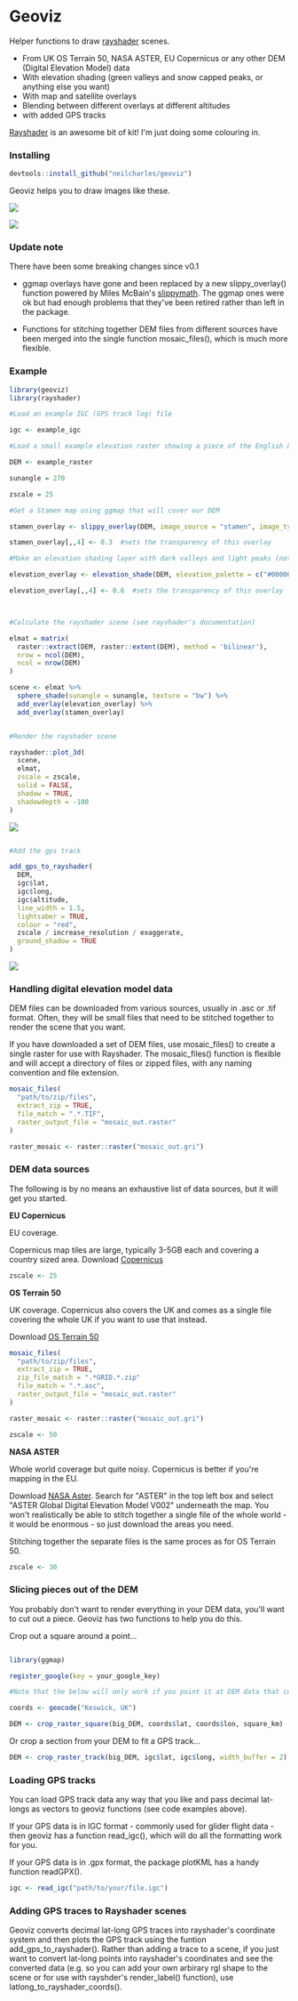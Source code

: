 
# Geoviz

Helper functions to draw [rayshader](https://github.com/tylermorganwall/rayshader) scenes.
- From UK OS Terrain 50, NASA ASTER, EU Copernicus or any other DEM (Digital Elevation Model) data
- With elevation shading (green valleys and snow capped peaks, or anything else you want)
- With map and satellite overlays
- Blending between different overlays at different altitudes
- with added  GPS tracks

[Rayshader](https://github.com/tylermorganwall/rayshader) is an awesome bit of kit! I'm just doing some colouring in.

### Installing

```R
devtools::install_github("neilcharles/geoviz")
```

Geoviz helps you to draw images like these.

![](man/figures/bw_example.jpg)

![](man/figures/stamen_example.jpg)

### Update note

There have been some breaking changes since v0.1

- ggmap overlays have gone and been replaced by a new slippy_overlay() function powered by Miles McBain's [slippymath](https://github.com/MilesMcBain/slippymath). The ggmap ones were ok but had enough problems that they've been retired rather than left in the package.

- Functions for stitching together DEM files from different sources have been merged into the single function mosaic_files(), which is much more flexible.

### Example

```R
library(geoviz)
library(rayshader)

#Load an example IGC (GPS track log) file

igc <- example_igc

#Load a small example elevation raster showing a piece of the English Lake district

DEM <- example_raster

sunangle = 270

zscale = 25

#Get a Stamen map using ggmap that will cover our DEM

stamen_overlay <- slippy_overlay(DEM, image_source = "stamen", image_type = "watercolor")

stamen_overlay[,,4] <- 0.3  #sets the transparency of this overlay

#Make an elevation shading layer with dark valleys and light peaks (not essential but I like it!)

elevation_overlay <- elevation_shade(DEM, elevation_palette = c("#000000", "#FFFFFF"))

elevation_overlay[,,4] <- 0.6  #sets the transparency of this overlay



#Calculate the rayshader scene (see rayshader's documentation)

elmat = matrix(
  raster::extract(DEM, raster::extent(DEM), method = 'bilinear'),
  nrow = ncol(DEM),
  ncol = nrow(DEM)
)

scene <- elmat %>%
  sphere_shade(sunangle = sunangle, texture = "bw") %>% 
  add_overlay(elevation_overlay) %>%
  add_overlay(stamen_overlay)


#Render the rayshader scene

rayshader::plot_3d(
  scene,
  elmat,
  zscale = zscale,
  solid = FALSE,
  shadow = TRUE,
  shadowdepth = -100
)
```

![](man/figures/example1.png)


```R

#Add the gps track

add_gps_to_rayshader(
  DEM,
  igc$lat,
  igc$long,
  igc$altitude,
  line_width = 1.5,
  lightsaber = TRUE,
  colour = "red",
  zscale / increase_resolution / exaggerate,
  ground_shadow = TRUE
)


```

![](man/figures/example2.png)


### Handling digital elevation model data

DEM files can be downloaded from various sources, usually in .asc or .tif format. Often, they will be small files that need to be stitched together to render the scene that you want.

If you have downloaded a set of DEM files, use mosaic_files() to create a single raster for use with Rayshader. The mosaic_files() function is flexible and will accept a directory of files or zipped files, with any naming convention and file extension.

```R
mosaic_files(
  "path/to/zip/files",
  extract_zip = TRUE,
  file_match = ".*.TIF",
  raster_output_file = "mosaic_out.raster"
)

raster_mosaic <- raster::raster("mosaic_out.gri")
```

### DEM data sources

The following is by no means an exhaustive list of data sources, but it will get you started.


**EU Copernicus**

EU coverage.

Copernicus map tiles are large, typically 3-5GB each and covering a country sized area. Download [Copernicus](https://land.copernicus.eu/imagery-in-situ/eu-dem/eu-dem-v1.1?tab=mapview)

```R
zscale <- 25
```

**OS Terrain 50**

UK coverage. Copernicus also covers the UK and comes as a single file covering the whole UK if you want to use that instead.

Download [OS Terrain 50](https://www.ordnancesurvey.co.uk/business-and-government/products/terrain-50.html)

```R
mosaic_files(
  "path/to/zip/files",
  extract_zip = TRUE,
  zip_file_match = ".*GRID.*.zip"
  file_match = ".*.asc",
  raster_output_file = "mosaic_out.raster"
)

raster_mosaic <- raster::raster("mosaic_out.gri")

zscale <- 50
```

**NASA ASTER**

Whole world coverage but quite noisy. Copernicus is better if you're mapping in the EU.

Download [NASA Aster](https://search.earthdata.nasa.gov/search/granules?p=C197265171-LPDAAC_ECS&q=aster&ok=aster).
Search for "ASTER" in the top left box and select "ASTER Global Digital Elevation Model V002" underneath the map. You won't realistically be able to stitch together a single file of the whole world - it would be enormous - so just download the areas you need.

Stitching together the separate files is the same proces as for OS Terrain 50.

```R
zscale <- 30
```


### Slicing pieces out of the DEM

You probably don't want to render everything in your DEM data, you'll want to cut out a piece. Geoviz has two functions to help you do this.

Crop out a square around a point...

```R

library(ggmap)

register_google(key = your_google_key)

#Note that the below will only work if you point it at DEM data that contains Keswick! 

coords <- geocode("Keswick, UK")

DEM <- crop_raster_square(big_DEM, coords$lat, coords$lon, square_km)
```

Or crop a section from your DEM to fit a GPS track...

```R
DEM <- crop_raster_track(big_DEM, igc$lat, igc$long, width_buffer = 2)
```

### Loading GPS tracks

You can load GPS track data any way that you like and pass decimal lat-longs as vectors to geoviz functions (see code examples above).

If your GPS data is in IGC format - commonly used for glider flight data - then geoviz has a function read_igc(), which will do all the formatting work for you.

If your GPS data is in .gpx format, the package plotKML has a handy function readGPX().

```R
igc <- read_igc("path/to/your/file.igc")
```

### Adding GPS traces to Rayshader scenes

Geoviz converts decimal lat-long GPS traces into rayshader's coordinate system and then plots the GPS track using the funtion add_gps_to_rayshader(). Rather than adding a trace to a scene, if you just want to convert lat-long points into rayshader's coordinates and see the converted data (e.g. so you can add your own arbirary rgl shape to the scene or for use with rayshder's render_label() function), use latlong_to_rayshader_coords().
